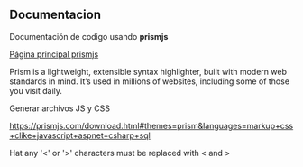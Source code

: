 ## Documentacion

Documentación de codigo usando **prismjs**

[Página principal prismjs](https://prismjs.com/)

Prism is a lightweight, extensible syntax highlighter, built with modern web standards in mind. It’s used in millions of websites, including some of those you visit daily. 

Generar archivos JS y CSS

https://prismjs.com/download.html#themes=prism&languages=markup+css+clike+javascript+aspnet+csharp+sql

Hat any '<' or '>' characters must be replaced with &lt; and &gt; 
